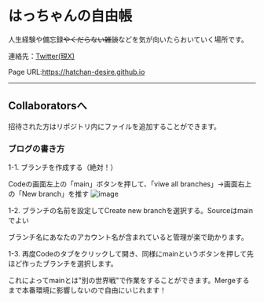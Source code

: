 # はっちゃんの自由帳

人生経験や備忘録~~やくだらない雑談~~などを気が向いたらおいていく場所です。

連絡先：[Twitter(現X)](https://x.com/obukun_quality?s=20)

Page URL:<https://hatchan-desire.github.io>

***

## Collaboratorsへ

招待された方はリポジトリ内にファイルを追加することができます。

### ブログの書き方

1-1. ブランチを作成する（絶対！）

  Codeの画面左上の「main」ボタンを押して、「viwe all branches」->画面右上の「New branch」を推す
![image](https://github.com/Hatchan-Desire/Hatchan-Desire.github.io/assets/75426954/1ab6869b-5f6f-4047-9645-3110bf2aa231)

1-2. ブランチの名前を設定してCreate new branchを選択する。Sourceはmainでよい

  ブランチ名にあなたのアカウント名が含まれていると管理が楽で助かります。
  
1-3. 再度Codeのタブをクリックして開き、同様にmainというボタンを押して先ほど作ったブランチを選択します。

  これによってmainとは"別の世界戦"で作業をすることができます。Mergeするまで本番環境に影響しないので自由にいじれます！
